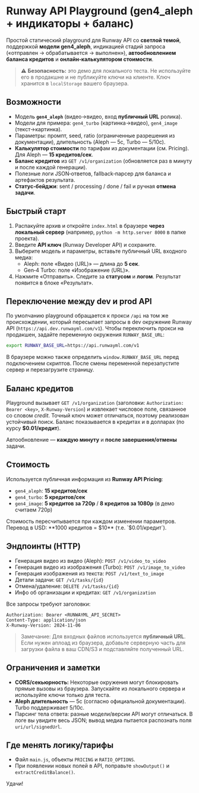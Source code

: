 # Runway API Playground (gen4_aleph + индикаторы + баланс)

Простой статический playground для Runway API со **светлой темой**, поддержкой **модели gen4_aleph**, индикацией стадий запроса («отправлен → обрабатывается → выполнен»), **автообновлением баланса кредитов** и **онлайн‑калькулятором стоимости**.

> ⚠️ **Безопасность:** это демо для локального теста. Не используйте его в продакшне и не публикуйте ключи на клиенте. Ключ хранится в `localStorage` вашего браузера.

## Возможности

- Модель **`gen4_aleph`** (видео→видео, вход **публичный URL** ролика).
- Модели для примера: `gen4_turbo` (картинка→видео), `gen4_image` (текст→картинка).
- Параметры: промпт, seed, ratio (ограниченные разрешения из документации), длительность (Aleph — 5с, Turbo — 5/10с).
- **Калькулятор стоимости** по тарифам из документации (см. Pricing). Для Aleph — **15 кредитов/сек**.
- **Баланс кредитов** из `GET /v1/organization` (обновляется раз в минуту и после каждой генерации).
- Полезные логи JSON‑ответов, fallback‑парсер для баланса и артефактов результата.
- **Статус‑бейджи**: sent / processing / done / fail и ручная **отмена задачи**.

## Быстрый старт

1. Распакуйте архив и откройте `index.html` в браузере **через локальный сервер** (например, `python -m http.server 8000` в папке проекта).
2. Введите **API ключ** (Runway Developer API) и сохраните.
3. Выберите модель и параметры, вставьте публичный URL входного медиа:
   - Aleph: поле «Видео (URL)» — длина до **5 сек**.
   - Gen‑4 Turbo: поле «Изображение (URL)».
4. Нажмите «Отправить». Следите за **статусом** и **логом**. Результат появится в блоке «Результат».

## Переключение между dev и prod API

По умолчанию playground обращается к прокси `/api` на том же происхождении,
который пересылает запросы в dev окружение Runway API
(`https://api.dev.runwayml.com/v1`).
Чтобы переключить прокси на продакшен, задайте переменную окружения
`RUNWAY_BASE_URL`:

```bash
export RUNWAY_BASE_URL=https://api.runwayml.com/v1
```

В браузере можно также определить `window.RUNWAY_BASE_URL` перед
подключением скриптов. После смены переменной перезапустите сервер и
перезагрузите страницу.

## Баланс кредитов

Playground вызывает `GET /v1/organization` (заголовки: `Authorization: Bearer <key>`, `X-Runway-Version`) и извлекает числовое поле, связанное со словом *credit*. Точный ключ может отличаться, поэтому реализован устойчивый поиск. Баланс показывается в кредитах и в долларах (по курсу **$0.01/кредит**).

Автообновление — **каждую минуту** и **после завершения/отмены** задачи.

## Стоимость

Используется публичная информация из **Runway API Pricing**:
- `gen4_aleph`: **15 кредитов/сек**
- `gen4_turbo`: **5 кредитов/сек**
- `gen4_image`: **5 кредитов за 720p** / **8 кредитов за 1080p** (в демо считаем 720p)

Стоимость пересчитывается при каждом изменении параметров. Перевод в USD: **1000 кредитов = $10** (т.е. `$0.01/кредит`).

## Эндпоинты (HTTP)

- Генерация видео из видео (Aleph): `POST /v1/video_to_video`
- Генерация видео из изображения (Turbo): `POST /v1/image_to_video`
- Генерация изображения из текста: `POST /v1/text_to_image`
- Детали задачи: `GET /v1/tasks/{id}`
- Отмена/удаление: `DELETE /v1/tasks/{id}`
- Инфо об организации и кредитах: `GET /v1/organization`

Все запросы требуют заголовки:
```
Authorization: Bearer <RUNWAYML_API_SECRET>
Content-Type: application/json
X-Runway-Version: 2024-11-06
```

> Замечание: Для входных файлов используется **публичный URL**. Если нужен аплоад из браузера, добавьте серверную часть для загрузки файла в ваш CDN/S3 и подставляйте полученный URL.

## Ограничения и заметки

- **CORS/секьюрность:** Некоторые окружения могут блокировать прямые вызовы из браузера. Запускайте из локального сервера и используйте ключи только для теста.
- **Aleph длительность** — 5с (согласно официальной документации). Turbo поддерживает 5/10с.
- Парсинг тела ответа: разные модели/версии API могут отличаться. В логе вы увидите весь JSON; вывод медиа пытается распознать поля `uri/url/signedUrl`.

## Где менять логику/тарифы

- Файл `main.js`, объекты `PRICING` и `RATIO_OPTIONS`.
- При появлении новых полей в API, поправьте `showOutput()` и `extractCreditBalance()`.

Удачи!